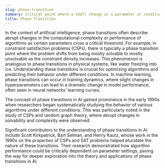 ```yaml
---
slug: phase-transition
summary: Critical point where a small change in a parameter or condition causes a significant shift in the system's behavior or performance.
title: Phase Transition
---
```


In the context of artificial intelligence, phase transitions often describe abrupt changes in the computational complexity or performance of algorithms as certain parameters cross a critical threshold. For example, in constraint satisfaction problems (CSPs), there is typically a phase transition point where the problem shifts from being mostly solvable to mostly unsolvable as the constraint density increases. This phenomenon is analogous to phase transitions in physical systems, like water freezing into ice. Understanding these transitions is crucial for optimizing algorithms and predicting their behavior under different conditions. In machine learning, phase transitions can occur in training dynamics, where slight changes in hyperparameters can lead to a dramatic change in model performance, often seen in neural networks' learning curves.

The concept of phase transitions in AI gained prominence in the early 1990s when researchers began systematically studying the behavior of various algorithms under different conditions. This was particularly noted in the study of CSPs and random graph theory, where abrupt changes in solvability and complexity were observed.

Significant contributors to the understanding of phase transitions in AI include Scott Kirkpatrick, Bart Selman, and Henry Kautz, whose work in the 1990s on the properties of CSPs and SAT problems helped elucidate the nature of these transitions. Their research demonstrated how algorithm performance could be critically dependent on parameter settings, paving the way for deeper exploration into the theory and applications of phase transitions in AI.